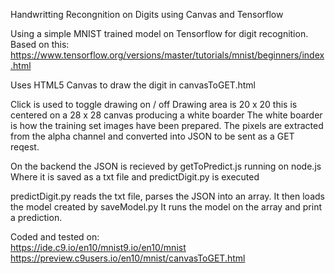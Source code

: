 Handwritting Recongnition on Digits using Canvas and Tensorflow

Using a simple MNIST trained model on Tensorflow for digit recognition. 
Based on this:
https://www.tensorflow.org/versions/master/tutorials/mnist/beginners/index.html

Uses HTML5 Canvas to draw the digit in canvasToGET.html

Click is used to toggle drawing on / off
Drawing area is 20 x 20 this is centered on a 28 x 28 canvas producing a white boarder
The white boarder is how the training set images have been prepared.
The pixels are extracted from the alpha channel and converted into JSON to be sent as a GET reqest.

On the backend the JSON is recieved by getToPredict.js running on node.js
Where it is saved as a txt file and predictDigit.py is executed

predictDigit.py reads the txt file, parses the JSON into an array.
It then loads the model created by saveModel.py
It runs the model on the array and print a prediction.

Coded and tested on:    
https://ide.c9.io/en10/mnist9.io/en10/mnist 
https://preview.c9users.io/en10/mnist/canvasToGET.html